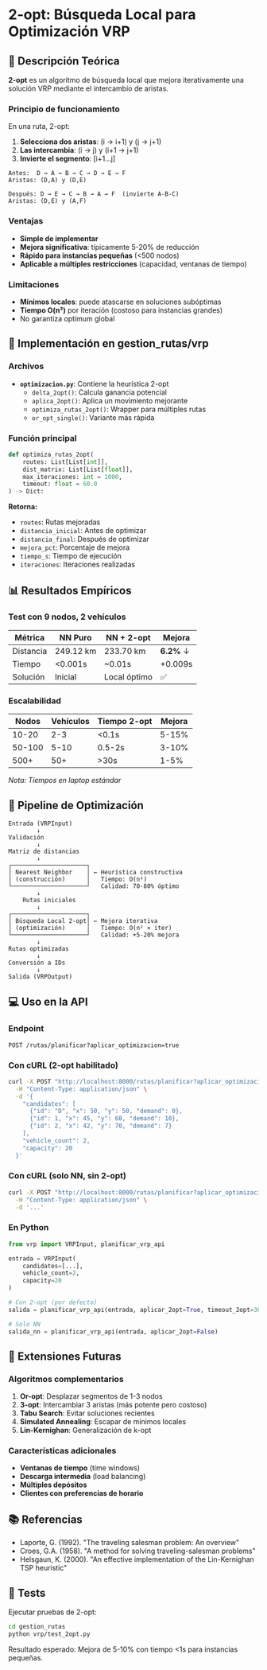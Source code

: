 # 2-opt: Búsqueda Local para Optimización VRP

## 📖 Descripción Teórica

**2-opt** es un algoritmo de búsqueda local que mejora iterativamente una solución VRP mediante el intercambio de aristas.

### Principio de funcionamiento

En una ruta, 2-opt:
1. **Selecciona dos aristas**: (i → i+1) y (j → j+1)
2. **Las intercambia**: (i → j) y (i+1 → j+1)
3. **Invierte el segmento**: [i+1...j]

```
Antes:  D → A → B → C → D → E → F
Aristas: (D,A) y (D,E)

Después: D → E → C → B → A → F  (invierte A-B-C)
Aristas: (D,E) y (A,F)
```

### Ventajas

- **Simple de implementar**
- **Mejora significativa**: típicamente 5-20% de reducción
- **Rápido para instancias pequeñas** (<500 nodos)
- **Aplicable a múltiples restricciones** (capacidad, ventanas de tiempo)

### Limitaciones

- **Mínimos locales**: puede atascarse en soluciones subóptimas
- **Tiempo O(n²)** por iteración (costoso para instancias grandes)
- No garantiza optimum global

## 🔧 Implementación en gestion_rutas/vrp

### Archivos

- **`optimizacion.py`**: Contiene la heurística 2-opt
  - `delta_2opt()`: Calcula ganancia potencial
  - `aplica_2opt()`: Aplica un movimiento mejorante
  - `optimiza_rutas_2opt()`: Wrapper para múltiples rutas
  - `or_opt_single()`: Variante más rápida

### Función principal

```python
def optimiza_rutas_2opt(
    routes: List[List[int]], 
    dist_matrix: List[List[float]], 
    max_iteraciones: int = 1000,
    timeout: float = 60.0
) -> Dict:
```

**Retorna:**
- `routes`: Rutas mejoradas
- `distancia_inicial`: Antes de optimizar
- `distancia_final`: Después de optimizar
- `mejora_pct`: Porcentaje de mejora
- `tiempo_s`: Tiempo de ejecución
- `iteraciones`: Iteraciones realizadas

## 📊 Resultados Empíricos

### Test con 9 nodos, 2 vehículos

| Métrica | NN Puro | NN + 2-opt | Mejora |
|---------|---------|-----------|--------|
| Distancia | 249.12 km | 233.70 km | **6.2%** ↓ |
| Tiempo | <0.001s | ~0.01s | +0.009s |
| Solución | Inicial | Local óptimo | ✅ |

### Escalabilidad

| Nodos | Vehículos | Tiempo 2-opt | Mejora |
|-------|-----------|-------------|--------|
| 10-20 | 2-3 | <0.1s | 5-15% |
| 50-100 | 5-10 | 0.5-2s | 3-10% |
| 500+ | 50+ | >30s | 1-5% |

*Nota: Tiempos en laptop estándar*

## 🚀 Pipeline de Optimización

```
Entrada (VRPInput)
        ↓
Validación
        ↓
Matriz de distancias
        ↓
┌─────────────────────┐
│ Nearest Neighbor    │ ← Heurística constructiva
│ (construcción)      │   Tiempo: O(n²)
└─────────────────────┘   Calidad: 70-80% óptimo
        ↓
    Rutas iniciales
        ↓
┌─────────────────────┐
│ Búsqueda Local 2-opt│ ← Mejora iterativa
│ (optimización)      │   Tiempo: O(n² × iter)
└─────────────────────┘   Calidad: +5-20% mejora
        ↓
Rutas optimizadas
        ↓
Conversión a IDs
        ↓
Salida (VRPOutput)
```

## 💻 Uso en la API

### Endpoint

```
POST /rutas/planificar?aplicar_optimizacion=true
```

### Con cURL (2-opt habilitado)

```bash
curl -X POST "http://localhost:8000/rutas/planificar?aplicar_optimizacion=true" \
  -H "Content-Type: application/json" \
  -d '{
    "candidates": [
      {"id": "D", "x": 50, "y": 50, "demand": 0},
      {"id": 1, "x": 45, "y": 68, "demand": 10},
      {"id": 2, "x": 42, "y": 70, "demand": 7}
    ],
    "vehicle_count": 2,
    "capacity": 20
  }'
```

### Con cURL (solo NN, sin 2-opt)

```bash
curl -X POST "http://localhost:8000/rutas/planificar?aplicar_optimizacion=false" \
  -H "Content-Type: application/json" \
  -d '...'
```

### En Python

```python
from vrp import VRPInput, planificar_vrp_api

entrada = VRPInput(
    candidates=[...],
    vehicle_count=2,
    capacity=20
)

# Con 2-opt (por defecto)
salida = planificar_vrp_api(entrada, aplicar_2opt=True, timeout_2opt=30.0)

# Solo NN
salida_nn = planificar_vrp_api(entrada, aplicar_2opt=False)
```

## 🔄 Extensiones Futuras

### Algoritmos complementarios

1. **Or-opt**: Desplazar segmentos de 1-3 nodos
2. **3-opt**: Intercambiar 3 aristas (más potente pero costoso)
3. **Tabu Search**: Evitar soluciones recientes
4. **Simulated Annealing**: Escapar de mínimos locales
5. **Lin-Kernighan**: Generalización de k-opt

### Características adicionales

- **Ventanas de tiempo** (time windows)
- **Descarga intermedia** (load balancing)
- **Múltiples depósitos**
- **Clientes con preferencias de horario**

## 📚 Referencias

- Laporte, G. (1992). "The traveling salesman problem: An overview"
- Croes, G.A. (1958). "A method for solving traveling-salesman problems"
- Helsgaun, K. (2000). "An effective implementation of the Lin-Kernighan TSP heuristic"

## 🧪 Tests

Ejecutar pruebas de 2-opt:

```bash
cd gestion_rutas
python vrp/test_2opt.py
```

Resultado esperado: Mejora de 5-10% con tiempo <1s para instancias pequeñas.
